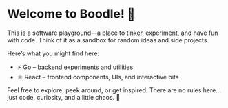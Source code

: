 # Welcome to Boodle! 🐞

This is a software playground—a place to tinker, experiment, and have fun with code. Think of it as a sandbox for random ideas and side projects.

Here’s what you might find here:

- ⚡ Go – backend experiments and utilities
- ⚛️ React – frontend components, UIs, and interactive bits

Feel free to explore, peek around, or get inspired. There are no rules here… just code, curiosity, and a little chaos. 🚀
